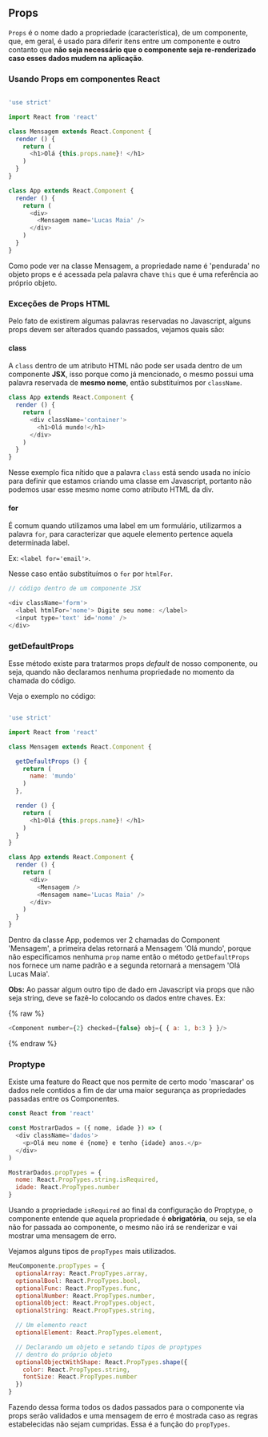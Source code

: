## Props

`Props` é o nome dado a propriedade (característica), de um componente, que, em geral, é usado para diferir itens entre um componente e outro contanto que **não seja necessário que o componente seja re-renderizado caso esses dados mudem na aplicação**.

### Usando Props em componentes React

```js

'use strict'

import React from 'react'

class Mensagem extends React.Component {
  render () {
    return (
      <h1>Olá {this.props.name}! </h1>
    )
  }
}

class App extends React.Component {
  render () {
    return (
      <div>
        <Mensagem name='Lucas Maia' />
      </div>
    )
  }
}

```

Como pode ver na classe Mensagem, a propriedade name é 'pendurada' no objeto props e é acessada pela palavra chave `this` que é uma referência ao próprio objeto.

### Exceções de Props HTML

Pelo fato de existirem algumas palavras reservadas no Javascript, alguns props devem ser alterados quando passados, vejamos quais são:

#### class

A `class` dentro de um atributo HTML não pode ser usada dentro de um componente **JSX**, isso porque como já mencionado, o mesmo possui uma palavra reservada de **mesmo nome**, então substituímos por `className`.

```js
class App extends React.Component {
  render () {
    return (
      <div className='container'>
        <h1>Olá mundo!</h1>
      </div>
    )
  }
}
```

Nesse exemplo fica nítido que a palavra `class` está sendo usada no início para definir que estamos criando uma classe em Javascript, portanto não podemos usar esse mesmo nome como atributo HTML da div.

#### for

É comum quando utilizamos uma label em um formulário, utilizarmos a palavra `for`, para caracterizar que aquele elemento pertence aquela determinada label.

Ex: `<label for='email'>`.

Nesse caso então substituímos o `for` por `htmlFor`.

```js
// código dentro de um componente JSX

<div className='form'>
  <label htmlFor='nome'> Digite seu nome: </label>
  <input type='text' id='nome' />
</div>
```

### getDefaultProps

Esse método existe para tratarmos props *default* de nosso componente, ou seja, quando não declaramos nenhuma propriedade no momento da chamada do código.

Veja o exemplo no código:

```js

'use strict'

import React from 'react'

class Mensagem extends React.Component {

  getDefaultProps () {
    return (
      name: 'mundo'
    )
  },

  render () {
    return (
      <h1>Olá {this.props.name}! </h1>
    )
  }
}

class App extends React.Component {
  render () {
    return (
      <div>
        <Mensagem />
        <Mensagem name='Lucas Maia' />  
      </div>
    )
  }
}

```

Dentro da classe App, podemos ver 2 chamadas do Component 'Mensagem', a primeira delas retornará a Mensagem 'Olá mundo', porque não especificamos nenhuma `prop` name então o método `getDefaultProps` nos fornece um name padrão e a segunda retornará a mensagem 'Olá Lucas Maia'.

**Obs:** Ao passar algum outro tipo de dado em Javascript via props que não seja string, deve se fazê-lo colocando os dados entre chaves. Ex:


{% raw %}
```js
<Component number={2} checked={false} obj={ { a: 1, b:3 } }/>
```
{% endraw %}

### Proptype

Existe uma feature do React que nos permite de certo modo 'mascarar' os dados nele contidos a fim de dar uma maior segurança as propriedades passadas entre os Componentes.

```js
const React from 'react'

const MostrarDados = ({ nome, idade }) => (
  <div className='dados'>
    <p>Olá meu nome é {nome} e tenho {idade} anos.</p>
  </div>
)

MostrarDados.propTypes = {
  nome: React.PropTypes.string.isRequired,
  idade: React.PropTypes.number
}
```

Usando a propriedade `isRequired` ao final da configuração do Proptype, o componente entende que aquela propriedade é **obrigatória**, ou seja, se ela não for passada ao componente, o mesmo não irá se renderizar e vai mostrar uma mensagem de erro.

Vejamos alguns tipos de `propTypes` mais utilizados.

```js
MeuComponente.propTypes = {
  optionalArray: React.PropTypes.array,
  optionalBool: React.PropTypes.bool,
  optionalFunc: React.PropTypes.func,
  optionalNumber: React.PropTypes.number,
  optionalObject: React.PropTypes.object,
  optionalString: React.PropTypes.string,

  // Um elemento react
  optionalElement: React.PropTypes.element,

  // Declarando um objeto e setando tipos de proptypes
  // dentro do próprio objeto
  optionalObjectWithShape: React.PropTypes.shape({
    color: React.PropTypes.string,
    fontSize: React.PropTypes.number
  })
}
```
Fazendo dessa forma todos os dados passados  para o componente via props serão validados e uma mensagem de erro é mostrada caso as regras estabelecidas não sejam cumpridas. Essa é a função do `propTypes`.

